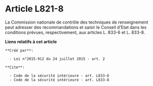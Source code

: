 # Article L821-8

La Commission nationale de contrôle des techniques de renseignement peut adresser des recommandations et saisir le Conseil
d'Etat dans les conditions prévues, respectivement, aux articles L. 833-6 et L. 833-8.

**Liens relatifs à cet article**

	**Créé par**:

	  - Loi n°2015-912 du 24 juillet 2015 - art. 2

	**Cite**:

	  - Code de la sécurité intérieure - art. L833-6
	  - Code de la sécurité intérieure - art. L833-8
